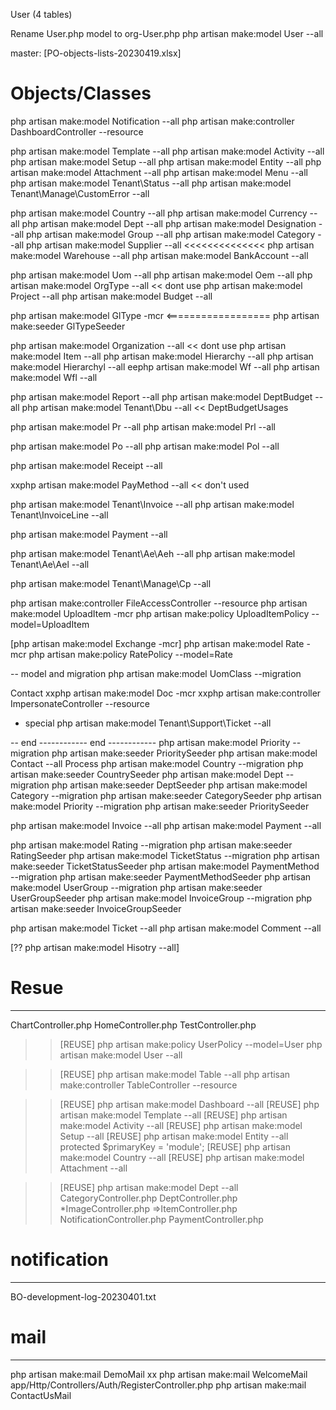 User (4 tables)

Rename User.php model to org-User.php
php artisan make:model User --all

master: [PO-objects-lists-20230419.xlsx]


# Objects/Classes
php artisan make:model Notification --all
php artisan make:controller DashboardController --resource

php artisan make:model Template --all
php artisan make:model Activity --all
php artisan make:model Setup --all
php artisan make:model Entity --all
php artisan make:model Attachment --all
php artisan make:model Menu --all
php artisan make:model Tenant\Status --all
php artisan make:model Tenant\Manage\CustomError --all

php artisan make:model Country 	--all
php artisan make:model Currency	--all
php artisan make:model Dept --all
php artisan make:model Designation --all
php artisan make:model Group --all
php artisan make:model Category --all
php artisan make:model Supplier --all  <<<<<<<<<<<<<<
php artisan make:model Warehouse --all
php artisan make:model BankAccount --all


php artisan make:model Uom --all
php artisan make:model Oem --all
php artisan make:model OrgType --all	<< dont use
php artisan make:model Project --all
php artisan make:model Budget --all

php artisan make:model GlType -mcr  <==================
php artisan make:seeder GlTypeSeeder

php artisan make:model Organization --all	<< dont use
php artisan make:model Item --all
php artisan make:model Hierarchy --all
php artisan make:model Hierarchyl --all
eephp artisan make:model Wf --all
php artisan make:model Wfl --all

php artisan make:model Report --all
php artisan make:model DeptBudget --all
php artisan make:model Tenant\Dbu --all		<< DeptBudgetUsages

php artisan make:model Pr --all
php artisan make:model Prl --all

php artisan make:model Po --all
php artisan make:model Pol --all

php artisan make:model Receipt --all

xxphp artisan make:model PayMethod --all	<< don't used


php artisan make:model Tenant\Invoice --all
php artisan make:model Tenant\InvoiceLine --all


php artisan make:model Payment --all

php artisan make:model Tenant\Ae\Aeh --all
php artisan make:model Tenant\Ae\Ael --all

php artisan make:model Tenant\Manage\Cp --all

php artisan make:controller FileAccessController --resource
php artisan make:model UploadItem -mcr
php artisan make:policy UploadItemPolicy --model=UploadItem

[php artisan make:model Exchange -mcr]
php artisan make:model Rate -mcr
php artisan make:policy RatePolicy --model=Rate

-- model and migration
php artisan make:model UomClass --migration

Contact
xxphp artisan make:model Doc -mcr
xxphp artisan make:controller ImpersonateController  --resource


- special
php artisan make:model Tenant\Support\Ticket --all

-- end ------------  end ------------
php artisan make:model Priority --migration	php artisan make:seeder PrioritySeeder
php artisan make:model Contact --all
Process
php artisan make:model Country 	--migration	php artisan make:seeder CountrySeeder
php artisan make:model Dept 	--migration	php artisan make:seeder DeptSeeder
php artisan make:model Category --migration	php artisan make:seeder CategorySeeder
php artisan make:model Priority --migration	php artisan make:seeder PrioritySeeder

php artisan make:model Invoice --all
php artisan make:model Payment --all

php artisan make:model Rating 	--migration	php artisan make:seeder RatingSeeder
php artisan make:model TicketStatus --migration	php artisan make:seeder TicketStatusSeeder
php artisan make:model PaymentMethod --migration	php artisan make:seeder PaymentMethodSeeder
php artisan make:model UserGroup --migration	php artisan make:seeder UserGroupSeeder
php artisan make:model InvoiceGroup --migration	php artisan make:seeder InvoiceGroupSeeder

php artisan make:model Ticket --all
php artisan make:model Comment --all


[?? php artisan make:model Hisotry --all]

# Resue 
---------------------------
ChartController.php
HomeController.php
TestController.php

>>[REUSE] php artisan make:policy UserPolicy --model=User
	  php artisan make:model User --all

>>[REUSE] php artisan make:model Table --all
          php artisan make:controller TableController --resource

>>[REUSE] php artisan make:model Dashboard --all
>>[REUSE] php artisan make:model Template --all
>>[REUSE] php artisan make:model Activity --all
>>[REUSE] php artisan make:model Setup --all
>>[REUSE] php artisan make:model Entity --all		protected $primaryKey = 'module';
>>[REUSE] php artisan make:model Country --all
>>[REUSE] php artisan make:model Attachment --all

>>[REUSE] php artisan make:model Dept --all
	CategoryController.php
	DeptController.php
	*ImageController.php
	=>ItemController.php
	NotificationController.php
	PaymentController.php

# notification
------------------------------
BO-development-log-20230401.txt


# mail
------------------------------
php artisan make:mail DemoMail
xx php artisan make:mail WelcomeMail	app/Http/Controllers/Auth/RegisterController.php
php artisan make:mail ContactUsMail

